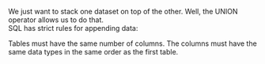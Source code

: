We just want to stack one dataset on top of the other. Well, the UNION operator allows us to do that.   
SQL has strict rules for appending data:

Tables must have the same number of columns.
The columns must have the same data types in the same order as the first table.
